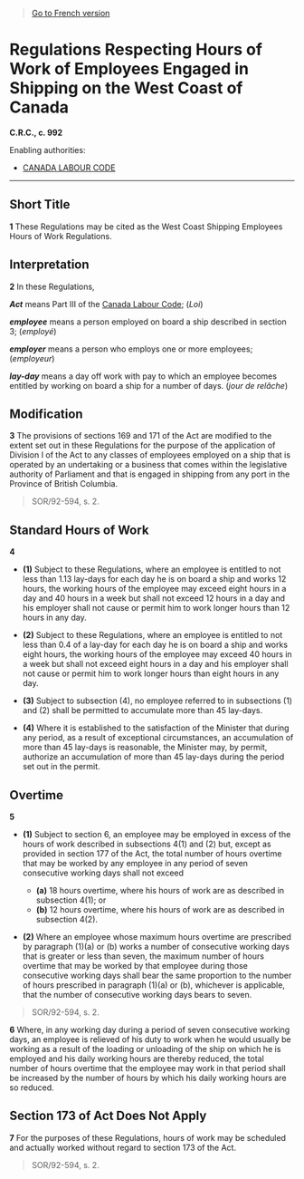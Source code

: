 > [Go to French version](/fr/Règlements/Codification%20des%20règlements%20du%20Canada/901-1000/C.R.C.,%20ch.%20992.md)

# Regulations Respecting Hours of Work of Employees Engaged in Shipping on the West Coast of Canada

**C.R.C., c. 992**

Enabling authorities: 
- [CANADA LABOUR CODE](/en/Acts/Revised%20Statutes%20of%20Canada/L/L-2.md)

----------



## Short Title


**1** These Regulations may be cited as the West Coast Shipping Employees Hours of Work Regulations.




## Interpretation


**2** In these Regulations,

***Act*** means Part III of the [Canada Labour Code](/en/Acts/Revised%20Statutes%20of%20Canada/L/L-2.md); (*Loi*)

***employee*** means a person employed on board a ship described in section 3; (*employé*)

***employer*** means a person who employs one or more employees; (*employeur*)

***lay-day*** means a day off work with pay to which an employee becomes entitled by working on board a ship for a number of days. (*jour de relâche*)




## Modification


**3** The provisions of sections 169 and 171 of the Act are modified to the extent set out in these Regulations for the purpose of the application of Division I of the Act to any classes of employees employed on a ship that is operated by an undertaking or a business that comes within the legislative authority of Parliament and that is engaged in shipping from any port in the Province of British Columbia.
> SOR/92-594, s. 2.





## Standard Hours of Work


**4** 

- **(1)** Subject to these Regulations, where an employee is entitled to not less than 1.13 lay-days for each day he is on board a ship and works 12 hours, the working hours of the employee may exceed eight hours in a day and 40 hours in a week but shall not exceed 12 hours in a day and his employer shall not cause or permit him to work longer hours than 12 hours in any day.

- **(2)** Subject to these Regulations, where an employee is entitled to not less than 0.4 of a lay-day for each day he is on board a ship and works eight hours, the working hours of the employee may exceed 40 hours in a week but shall not exceed eight hours in a day and his employer shall not cause or permit him to work longer hours than eight hours in any day.

- **(3)** Subject to subsection (4), no employee referred to in subsections (1) and (2) shall be permitted to accumulate more than 45 lay-days.

- **(4)** Where it is established to the satisfaction of the Minister that during any period, as a result of exceptional circumstances, an accumulation of more than 45 lay-days is reasonable, the Minister may, by permit, authorize an accumulation of more than 45 lay-days during the period set out in the permit.




## Overtime


**5** 

- **(1)** Subject to section 6, an employee may be employed in excess of the hours of work described in subsections 4(1) and (2) but, except as provided in section 177 of the Act, the total number of hours overtime that may be worked by any employee in any period of seven consecutive working days shall not exceed
	- **(a)** 18 hours overtime, where his hours of work are as described in subsection 4(1); or
	- **(b)** 12 hours overtime, where his hours of work are as described in subsection 4(2).

- **(2)** Where an employee whose maximum hours overtime are prescribed by paragraph (1)(a) or (b) works a number of consecutive working days that is greater or less than seven, the maximum number of hours overtime that may be worked by that employee during those consecutive working days shall bear the same proportion to the number of hours prescribed in paragraph (1)(a) or (b), whichever is applicable, that the number of consecutive working days bears to seven.
> SOR/92-594, s. 2.




**6** Where, in any working day during a period of seven consecutive working days, an employee is relieved of his duty to work when he would usually be working as a result of the loading or unloading of the ship on which he is employed and his daily working hours are thereby reduced, the total number of hours overtime that the employee may work in that period shall be increased by the number of hours by which his daily working hours are so reduced.




## Section 173 of Act Does Not Apply


**7** For the purposes of these Regulations, hours of work may be scheduled and actually worked without regard to section 173 of the Act.
> SOR/92-594, s. 2.



